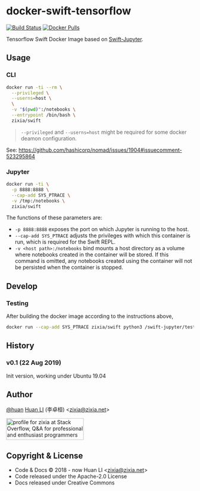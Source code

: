 # docker-swift-tensorflow

[![Build Status](https://travis-ci.com/huan/swift.svg?branch=master)](https://travis-ci.com/huan/swift)
[![Docker Pulls](https://img.shields.io/docker/pulls/zixia/swift.svg?maxAge=2592000)](https://hub.docker.com/r/zixia/swift/)

Tensorflow Swift Docker Image based on [Swift-Jupyter](https://github.com/google/swift-jupyter).

## Usage

### CLI

```sh
docker run -ti --rm \
  --privileged \
  --userns=host \
  \
  -v "$(pwd)":/notebooks \
  --entrypoint /bin/bash \
  zixia/swift
```

> `--privileged` and `--userns=host` might be required for some docker deamon configuration.

See: <https://github.com/hashicorp/nomad/issues/1904#issuecomment-523295864>

### Jupyter

```bash
docker run -ti \
  -p 8888:8888 \
  --cap-add SYS_PTRACE \
  -v /tmp:/notebooks \
  zixia/swift
```

The functions of these parameters are:

- `-p 8888:8888` exposes the port on which Jupyter is running to the host.
- `--cap-add SYS_PTRACE` adjusts the privileges with which this container is run, which is required for the Swift REPL.
- `-v <host path>:/notebooks` bind mounts a host directory as a volume where notebooks created in the container will be stored.  If this command is omitted, any notebooks created using the container will not be persisted when the container is stopped.

## Develop

### Testing

After building the docker image according to the instructions above,

```sh
docker run --cap-add SYS_PTRACE zixia/swift python3 /swift-jupyter/test/all_test_docker.py
```

## History

### v0.1 (22 Aug 2019)

Init version, working under Ubuntu 19.04

## Author

[@huan](https://github.com/huan) [Huan LI](https://linkedin.com/in/zixia) (李卓桓) \<zixia@zixia.net\>

<a href="http://stackoverflow.com/users/1123955/zixia">
  <img src="http://stackoverflow.com/users/flair/1123955.png" width="208" height="58" alt="profile for zixia at Stack Overflow, Q&amp;A for professional and enthusiast programmers" title="profile for zixia at Stack Overflow, Q&amp;A for professional and enthusiast programmers">
</a>

## Copyright & License

- Code & Docs © 2018 - now Huan LI \<zixia@zixia.net\>
- Code released under the Apache-2.0 License
- Docs released under Creative Commons
